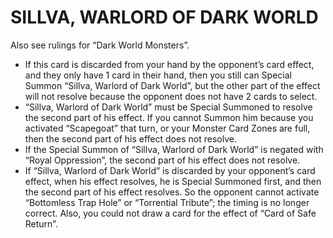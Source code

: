 # SILLVA, WARLORD OF DARK WORLD

Also see rulings for “Dark World Monsters”.

*   If this card is discarded from your hand by the opponent’s card effect, and they only have 1 card in their hand, then you still can Special Summon “Sillva, Warlord of Dark World”, but the other part of the effect will not resolve because the opponent does not have 2 cards to select.
*   “Sillva, Warlord of Dark World” must be Special Summoned to resolve the second part of his effect. If you cannot Summon him because you activated “Scapegoat” that turn, or your Monster Card Zones are full, then the second part of his effect does not resolve.
*   If the Special Summon of “Sillva, Warlord of Dark World” is negated with “Royal Oppression”, the second part of his effect does not resolve.
*   If “Sillva, Warlord of Dark World” is discarded by your opponent’s card effect, when his effect resolves, he is Special Summoned first, and then the second part of his effect resolves. So the opponent cannot activate “Bottomless Trap Hole” or “Torrential Tribute”; the timing is no longer correct. Also, you could not draw a card for the effect of “Card of Safe Return”.
